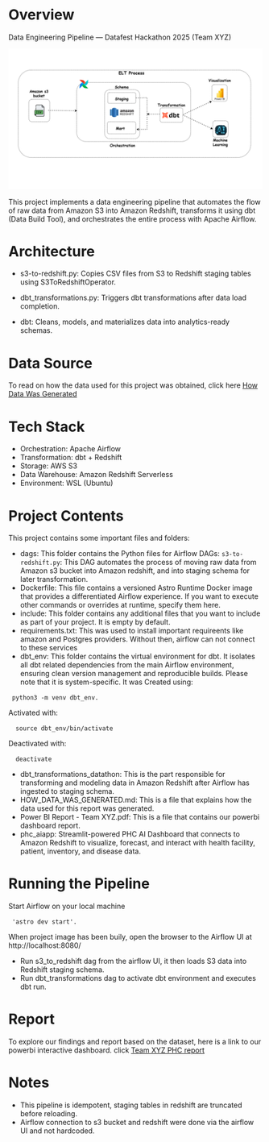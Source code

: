Overview
========
Data Engineering Pipeline — Datafest Hackathon 2025 (Team XYZ)

![Architecture Diagram](architecture_diagram/diagram.png)

This project implements a data engineering pipeline that automates the flow of raw data from Amazon S3 into Amazon Redshift, transforms it using dbt (Data Build Tool), and orchestrates the entire process with Apache Airflow.

Architecture
=================================

- s3-to-redshift.py: Copies CSV files from S3 to Redshift staging tables using S3ToRedshiftOperator.

- dbt_transformations.py: Triggers dbt transformations after data load completion.

- dbt: Cleans, models, and materializes data into analytics-ready schemas.

Data Source
=================================
To read on how the data used for this project was obtained, click here [How Data Was Generated](HOW_DATA_WAS_GENERATED.md)

Tech Stack
=================================

- Orchestration: Apache Airflow
- Transformation: dbt + Redshift
- Storage: AWS S3
- Data Warehouse: Amazon Redshift Serverless
- Environment: WSL (Ubuntu)

Project Contents
================

This project contains some important files and folders:

- dags: This folder contains the Python files for Airflow DAGs:
    `s3-to-redshift.py`: This DAG automates the process of moving raw data from Amazon s3 bucket into Amazon redshift, and into staging schema for later transformation.
- Dockerfile: This file contains a versioned Astro Runtime Docker image that provides a differentiated Airflow experience. If you want to execute other commands or overrides at runtime, specify them here.
- include: This folder contains any additional files that you want to include as part of your project. It is empty by default.
- requirements.txt: This was used to install important requireents like amazon and Postgres providers. Without then, airflow can not connect to these services
- dbt_env: This folder contains the virtual environment for dbt. It isolates all dbt related dependencies from the main Airflow environment, ensuring clean version management and reproducible builds. Please note that it is system-specific. It was Created using:  
 ```
  python3 -m venv dbt_env.

```
Activated with:
```
  source dbt_env/bin/activate
```
Deactivated with:
```
  deactivate
```

- dbt_transformations_datathon: This is the part responsible for transforming and modeling data in Amazon Redshift after Airflow has ingested to staging schema.
- HOW_DATA_WAS_GENERATED.md: This is a file that explains how the data used for this report was generated.
- Power BI Report - Team XYZ.pdf: This is a file that contains our powerbi dashboard report.
- phc_aiapp: Streamlit-powered PHC AI Dashboard that connects to Amazon Redshift to visualize, forecast, and interact with health facility, patient, inventory, and disease data.


Running the Pipeline
===========================

Start Airflow on your local machine
```
 'astro dev start'.

```
When project image has been buily, open the browser to the Airflow UI at http://localhost:8080/

- Run s3_to_redshift dag from the airflow UI, it then loads S3 data into Redshift staging schema.
- Run dbt_transformations dag to activate dbt environment and executes dbt run.

Report
=================================
To explore our findings and report based on the dataset, here is a link to our powerbi interactive dashboard. click [Team XYZ PHC report](https://app.powerbi.com/view?r=eyJrIjoiNzQ4Yjg2ZDEtMTMyOS00NzdkLTg4ZTUtNGNkYWIwMzhjNzQ4IiwidCI6ImQwMjZkZjkxLTg4MTYtNDIyNS04YmIyLWMzODJhOGUxZWYwYyJ9) 

Notes
=================================

- This pipeline is idempotent, staging tables in redshift are truncated before reloading.
- Airflow connection to s3 bucket and redshift were done via the airflow UI and not hardcoded.
